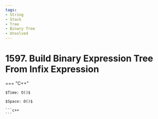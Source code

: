```yaml
---
tags:
- String
- Stack
- Tree
- Binary Tree
- Unsolved
---
```



# 1597. Build Binary Expression Tree From Infix Expression

=== "C++"

    $Time: O()$

    $Space: O()$

    ```c++
    ```